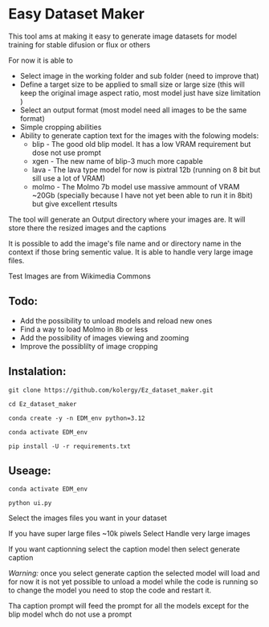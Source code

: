 # Easy Dataset Maker

This tool ams at making it easy to generate image datasets for model training for stable difusion or flux or others

For now it is able to
 - Select image in the working folder and sub folder (need to improve that)
 - Define a target size to be applied to small size or large size (this will keep the original image aspect ratio, most model just have size limitation )
 - Select an output format (most model need all images to be the same format)
 - Simple cropping abilities
 - Ability to generate caption text for the images  with the folowing models:
    - blip  - The good old blip model. It has a low VRAM requirement but dose not use prompt
    - xgen  - The new name of blip-3 much more capable  
    - lava  - The lava type model for now is pixtral 12b (running on 8 bit but sill use a lot of VRAM)
    - molmo - The Molmo 7b model use massive ammount of VRAM ~20Gb (specially because I have not yet been able to run it in 8bit) but give excellent rtesults

The tool will generate an Output directory where your images are. It will store there the resized images and the captions 

It is possible to add the image's file name and or directory name in the context if those bring sementic value.
It is able to handle very large image files.

Test Images are from Wikimedia Commons

## Todo:
 - Add the possibility to unload models and reload new ones
 - Find a way to load Molmo in 8b or less
 - Add the possibility of images viewing and zooming
 - Improve the possiblilty of image cropping 




 ## Instalation:

 `git clone https://github.com/kolergy/Ez_dataset_maker.git`

 `cd Ez_dataset_maker`

 `conda create -y -n EDM_env python=3.12`

 `conda activate EDM_env`

 `pip install -U -r requirements.txt`


 ## Useage:

 `conda activate EDM_env`

 `python ui.py`

 Select the images files you want in your dataset

 If you have super large files ~10k piwels Select Handle very large images 

 If you want captionning select the caption model then select generate caption

*Warning:* once you select generate caption the selected model will load and for now it is not yet possible to unload a model while the code is running so to change the model you need to stop the code and restart it.  

Tha caption prompt will feed the prompt for all the models except for the blip model whch do not use a prompt
